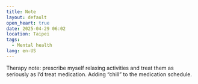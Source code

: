 ```yaml
---
title: Note
layout: default
open_heart: true
date: 2025-04-29 06:02
location: Taipei
tags: 
  - Mental health
lang: en-US
---
```


Therapy note: prescribe myself relaxing activities and treat them as seriously as I’d treat medication. Adding “chill” to the medication schedule. 
